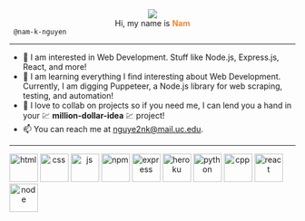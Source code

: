 <center><img src="https://i.ibb.co/GTKxV22/cover-image.png" /></center>

<div align="center">
  Hi, my name is <span style="color: rgb(242,134,48); font-weight: bold">Nam</span>
</div> 
<code> @nam-k-nguyen </code> 

---

- 👀 I am interested in Web Development. Stuff like Node.js, Express.js, React, and more!
- 🌱 I am learning everything I find interesting about Web Development. Currently, I am digging Puppeteer, a Node.js library for web scraping, testing, and automation!
- 💞️ I love to collab on projects so if you need me, I can lend you a hand in your 💹 **million-dollar-idea** 💹 project!
- 📫 You can reach me at nguye2nk@mail.uc.edu.

---
<span align="center">
<img width="50" height="50" src="https://cdn.jsdelivr.net/gh/devicons/devicon/icons/html5/html5-original.svg" alt="html"/>
<img width="50" height="50" src="https://cdn.jsdelivr.net/gh/devicons/devicon/icons/css3/css3-original.svg" alt="css"/>
<img width="50" height="50" src="https://cdn.jsdelivr.net/gh/devicons/devicon/icons/javascript/javascript-original.svg" alt="js"/>
<img width="50" height="50" src="https://cdn.jsdelivr.net/gh/devicons/devicon/icons/npm/npm-original-wordmark.svg" alt="npm"/>
<img width="50" height="50" src="https://cdn.jsdelivr.net/gh/devicons/devicon/icons/express/express-original.svg" alt="express"/>
<img width="50" height="50" src="https://cdn.jsdelivr.net/gh/devicons/devicon/icons/heroku/heroku-plain-wordmark.svg" alt="heroku"/>
<img width="50" height="50" src="https://cdn.jsdelivr.net/gh/devicons/devicon/icons/python/python-original.svg" alt="python"/>
<img width="50" height="50" src="https://cdn.jsdelivr.net/gh/devicons/devicon/icons/cplusplus/cplusplus-original.svg" alt="cpp"/>
<img width="50" height="50" src="https://cdn.jsdelivr.net/gh/devicons/devicon/icons/react/react-original.svg" alt="react"/>
<img width="50" height="50" src="https://cdn.jsdelivr.net/gh/devicons/devicon/icons/nodejs/nodejs-plain.svg" alt="node"/>
</span>

